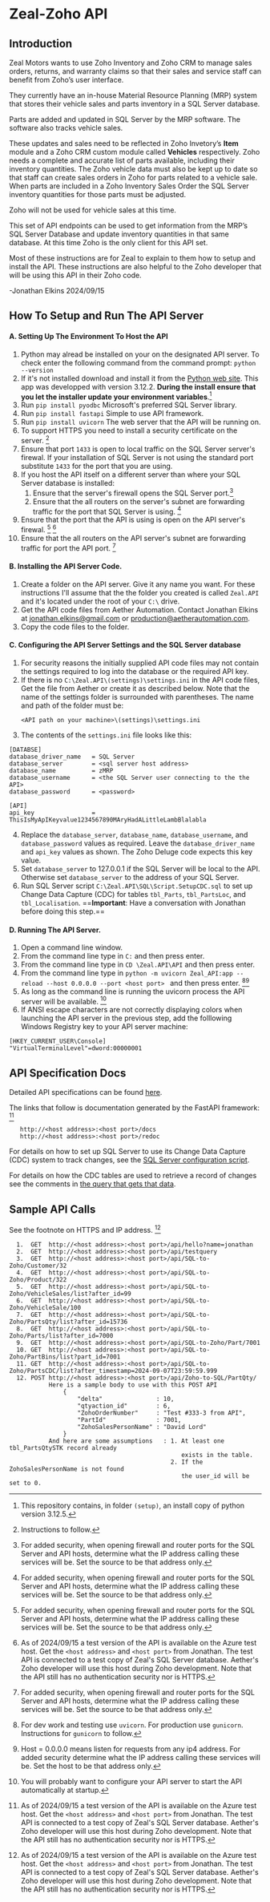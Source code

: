 # Zeal-Zoho API 

Introduction
------------
Zeal Motors wants to use Zoho Inventory and Zoho CRM to manage sales orders, returns, and warranty claims so that their sales and service staff can benefit from Zoho’s user interface.

They currently have an in-house Material Resource Planning (MRP) system that stores their vehicle sales and parts inventory in a SQL Server database.

Parts are added and updated in SQL Server by the MRP software. The software also tracks vehicle sales.

These updates and sales need to be reflected in Zoho Invetory’s **Item** module and a Zoho CRM custom module called **Vehicles** respectively. Zoho needs a complete and accurate 
list of parts available, including their inventory quantities. The Zoho vehicle data must also be kept up to date so that staff can create sales orders in Zoho for parts related 
to a vehicle sale. When parts are included in a Zoho Inventory Sales Order the SQL Server inventory quantities for those parts must be adjusted.

Zoho will not be used for vehicle sales at this time.

This set of API endpoints can be used to get information from the MRP’s SQL Server Database and update inventory quantities in that same database. At this time Zoho is the 
only client for this API set.

Most of these instructions are for Zeal to explain to them how to setup and install the API. These instructions are also helpful to the Zoho developer that will be using this 
API in their Zoho code. 

-Jonathan Elkins 2024/09/15


How To Setup and Run The API Server
-----------------------------------
#### A. Setting Up The Environment To Host the API
1. Python may alread be installed on your on the designated API server. To check enter the following command from the command prompt: `python --version`
2. If it's not installed download and install it from the [Python web site](https://www.python.org/downloads/).  This app was developped with version 3.12.2. 
   **During the install ensure that you let the installer update your environment variables**.[^1]
3. Run `pip install pyodbc`  Microsoft's preferred SQL Server library.
4. Run `pip install fastapi` Simple to use API framework.
5. Run `pip install uvicorn` The web server that the API will be running on.
6. To support HTTPS you need to install a security certificate on the server. [^2]
7. Ensure that port `1433` is open to local traffic on the SQL Server server's firewal. If your installation of SQL Server is not using the standard port substitute `1433` for the 
   port that you are using.  
8. If you host the API itself on a different server than where your SQL Server database is installed:
   1. Ensure that the server's firewall opens the SQL Server port.[^3]
   2. Ensure that the all routers on the server's subnet are forwarding traffic for the port that SQL Server is using. [^3]
9. Ensure that the port that the API is using is open on the API server's firewal. [^3] [^4] 
10. Ensure that the all routers on the API server's subnet are forwarding traffic for port the API port. [^3]


#### B. Installing the API Server Code. 
1. Create a folder on the API server. Give it any name you want. For these instructions I'll assume that the the folder you created is called `Zeal.API` and it's located under the root of your `C:\` drive.
2. Get the API code files from Aether Automation. Contact Jonathan Elkins at jonathan.elkins@gmail.com or production@aetherautomation.com.
3. Copy the code files to the folder. 

#### C. Configuring the API Server Settings and the SQL Server database
1. For security reasons the initially supplied API code files may not contain the settings required to log into the database or the required API key.
2. If there is no `C:\Zeal.API\(settings)\settings.ini` in the API code files, Get the file from Aether or create it as described below. 
   Note that the name of the settings folder is surrounded with parentheses. The name and path of the folder must be: 
   ```
   <API path on your machine>\(settings)\settings.ini
   ```
3. The contents of the `settings.ini` file looks like this:
```
[DATABSE]
database_driver_name   = SQL Server
database_server        = <sql server host address>
database_name          = zMRP 
database_username      = <the SQL Server user connecting to the the API>          
database_password      = <password>

[API]
api_key                = ThisIsMyApIKeyvalue1234567890MAryHadALittleLambBlalabla
``` 
4. Replace the `database_server`, `database_name`, `database_username`, and `database_password` values as required. Leave the `database_driver_name` and `api_key` 
   values as shown. The Zoho Deluge code expects this key value. 
5. Set `database_server` to 127.0.0.1 if the SQL Server will be local to the API. Otherwise set `database_server` to the address of your SQL Server. 
5. Run SQL Server script `C:\Zeal.API\SQL\Script.SetupCDC.sql` to set up Change Data Capture (CDC) for tables `tbl_Parts`, `tbl_PartsLoc`, and `tbl_Localisation`.
   ==**Important**: Have a conversation with Jonathan before doing this step.==

#### D. Running The API Server. 
1. Open a command line window.
2. From the command line type in `C:` and then press enter.
3. From the command line type in `CD \Zeal.API\API` and then press enter.
4. From the command line type in `python -m uvicorn Zeal_API:app --reload --host 0.0.0.0 --port <host port> ` and then press enter. [^5][^6]
5. As long as the command line is running the uvicorn process the API server will be available. [^7]
6. If ANSI escape characters are not correctly displaying colors when launching the API server in the previous step, add the folllowing Windows Registry key to your API server machine:
```
[HKEY_CURRENT_USER\Console]
"VirtualTerminalLevel"=dword:00000001
```

   
API Specification Docs
----------------------
Detailed API specifications can be found [here](https://docs.google.com/spreadsheets/d/1j97nVWJLwiN8HdlcScTAOASkk532TB8mAmaI4VD9320/edit?usp=sharing).

The links that follow is documentation generated by the FastAPI framework: [^4]
```
   http://<host address>:<host port>/docs  
   http://<host address>:<host port>/redoc 
```

For details on how to set up SQL Server to use its Change Data Capture (CDC) system to track changes, see the 
[SQL Server configuration script](https://github.com/JPE3/ZealAPI/blob/main/SQL/Script.SetupCDC.sql). 

For details on how the CDC tables are used to retrieve a record of changes see the comments in [the query that gets that data](https://github.com/JPE3/ZealDocs/blob/main/Script.SetupCDC.sql).

Sample API Calls 
----------------
See the footnote on HTTPS and IP address. [^4]

```
  1.  GET  http://<host address>:<host port>/api/hello?name=jonathan   
  2.  GET  http://<host address>:<host port>/api/testquery
  3.  GET  http://<host address>:<host port>/api/SQL-to-Zoho/Customer/32
  4.  GET  http://<host address>:<host port>/api/SQL-to-Zoho/Product/322
  5.  GET  http://<host address>:<host port>/api/SQL-to-Zoho/VehicleSales/list?after_id=99
  6.  GET  http://<host address>:<host port>/api/SQL-to-Zoho/VehicleSale/100
  7.  GET  http://<host address>:<host port>/api/SQL-to-Zoho/PartsQty/list?after_id=15736
  8.  GET  http://<host address>:<host port>/api/SQL-to-Zoho/Parts/list?after_id=7000
  9.  GET  http://<host address>:<host port>/api/SQL-to-Zoho/Part/7001
  10. GET  http://<host address>:<host port>/api/SQL-to-Zoho/PartBins/list?part_id=7001
  11. GET  http://<host address>:<host port>/api/SQL-to-Zoho/PartsCDC/list?after_timestamp=2024-09-07T23:59:59.999
  12. POST http://<host address>:<host port>/api/Zoho-to-SQL/PartQty/ 
           Here is a sample body to use with this POST API
               {
                   "delta"               : 10,
                   "qtyaction_id"        : 6,
                   "ZohoOrderNumber"     : "Test #333-3 from API",
                   "PartId"              : 7001,
                   "ZohoSalesPersonName" : "David Lord"
               }
           And here are some assumptions   : 1. At least one tbl_PartsQtySTK record already 
                                                exists in the table.
                                             2. If the ZohoSalesPersonName is not found 
                                                the user_id will be set to 0.
```

[^1]: This repository contains, in folder `(setup)`, an install copy of python version 3.12.5.
[^2]: Instructions to follow. 
[^3]: For added security, when opening firewall and router ports for the SQL Server and API hosts, determine what the IP address calling these services will be. Set the source to be that address only. 
[^4]: As of 2024/09/15 a test version of the API is available on the Azure test host. Get the `<host address>` and `<host port>` from Jonathan. The test API is connected to a test copy of Zeal's SQL 
      Server database. Aether's Zoho developer will use this host during Zoho development. 
      Note that the API still has no authentication security nor is HTTPS. 
[^5]: For dev work and testing use `uvicorn`. For production use `gunicorn`. Instructions for `gunicorn` to follow. 
[^6]: Host = 0.0.0.0 means listen for requests from any ip4 address. For added security determine what the IP address calling these services will be. Set the host to be that address only. 
[^7]: You will probably want to configure your API server to start the API automatically at startup.
